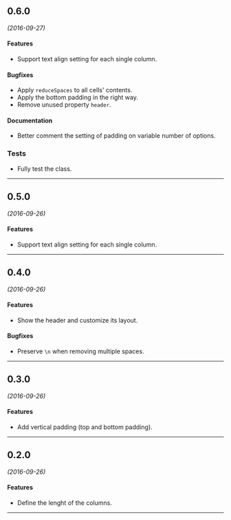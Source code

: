 ## 0.6.0
*(2016-09-27)*

#### Features
* Support text align setting for each single column.

#### Bugfixes
* Apply `reduceSpaces` to all cells' contents.
* Apply the bottom padding in the right way.
* Remove unused property `header`.

#### Documentation
* Better comment the setting of padding on variable number of options.

### Tests
* Fully test the class.

---

## 0.5.0
*(2016-09-26)*

#### Features
* Support text align setting for each single column.

---

## 0.4.0
*(2016-09-26)*

#### Features
* Show the header and customize its layout.

#### Bugfixes
* Preserve `\n` when removing multiple spaces.

---

## 0.3.0
*(2016-09-26)*

#### Features
* Add vertical padding (top and bottom padding).

---

## 0.2.0
*(2016-09-26)*

#### Features
* Define the lenght of the columns.

---
